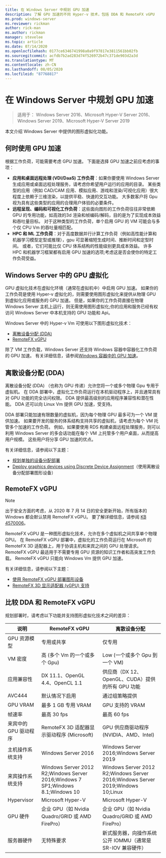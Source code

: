 ```yaml
---
title: 在 Windows Server 中规划 GPU 加速
description: 了解 GPU 加速的不同 Hyper-v 技术，包括 DDA 和 RemoteFX vGPU
ms.prod: windows-server
ms.reviewer: rickman
author: rick-man
ms.author: rickman
manager: stevelee
ms.topic: article
ms.date: 07/14/2020
ms.openlocfilehash: 0177ce6346741998a0a9f97817e3811561bb02fb
ms.sourcegitcommit: acfdb7b2ad283d74f526972b47c371de903d2a3d
ms.translationtype: MT
ms.contentlocale: zh-CN
ms.lasthandoff: 08/05/2020
ms.locfileid: "87768817"
---
```

# <a name="plan-for-gpu-acceleration-in-windows-server"></a>在 Windows Server 中规划 GPU 加速

> 适用于： Windows Server 2016、Microsoft Hyper-V Server 2016、Windows Server 2019、Microsoft Hyper-V Server 2019

本文介绍 Windows Server 中提供的图形虚拟化功能。

## <a name="when-to-use-gpu-acceleration"></a>何时使用 GPU 加速

根据工作负荷，可能需要考虑 GPU 加速。 下面是选择 GPU 加速之前应考虑的事项：

- **应用和桌面远程处理 (VDI/DaaS) 工作负荷**：如果你要使用 Windows Server 生成应用或桌面远程处理服务，请考虑你希望用户运行的应用的目录。 某些类型的应用（例如 CAD/CAM 应用、模拟应用、游戏和渲染/可视化应用）很大程度上依赖于三维渲染，以提供平稳、快速的交互功能。 大多数客户将 Gpu 视为具有这些类型的应用的合理用户体验的必要条件。
- **远程呈现、编码和可视化工作负荷**：这些面向图形的工作负荷往往非常依赖 GPU 的专用功能，如高效的3d 渲染和帧编码/解码，目的是为了实现成本效益和吞吐量目标。 对于这种类型的工作负荷，单个启用 GPU 的 VM 可能会与多个仅 CPU Vm 的吞吐量相匹配。
- **HPC 和 ML 工作负荷**：对于高度数据并行计算工作负荷（例如高性能计算和机器学习模型定型或推理），gpu 可显著缩短生成时间、推断时间和定型时间。 或者，它们可能比仅 CPU 体系结构的性能级别更具成本效益。 许多 HPC 和机器学习框架都有启用 GPU 加速的选项;考虑这是否会使你的特定工作负荷受益。

## <a name="gpu-virtualization-in-windows-server"></a>Windows Server 中的 GPU 虚拟化

GPU 虚拟化技术在虚拟化环境（通常在虚拟机中）中启用 GPU 加速。 如果你的工作负荷是使用 Hyper-v 虚拟化的，则需要使用图形虚拟化来提供从物理 GPU 到虚拟化应用或服务的 GPU 加速。 但是，如果你的工作负荷直接在物理 Windows Server 主机上运行，则无需使用图形虚拟化;你的应用和服务已经有权访问 Windows Server 中本机支持的 GPU 功能和 Api。

Windows Server 中的 Hyper-v Vm 可使用以下图形虚拟化技术：

- [离散设备分配 (DDA) ](#discrete-device-assignment-dda)
- [RemoteFX vGPU](#remotefx-vgpu)

除了 VM 工作负载，Windows Server 还支持 Windows 容器中容器化工作负荷的 GPU 加速。 有关详细信息，请参阅[Windows 容器中的 GPU 加速](https://docs.microsoft.com/virtualization/windowscontainers/deploy-containers/gpu-acceleration)。

## <a name="discrete-device-assignment-dda"></a>离散设备分配 (DDA) 

离散设备分配 (DDA) （也称为 GPU 传递）允许您将一个或多个物理 Gpu 专用于虚拟机。 在 DDA 部署中，虚拟化工作负荷运行在本机驱动程序上，并且通常具有对 GPU 功能的完全访问权限。 DDA 提供最高级别的应用程序兼容性和潜在性能。 DDA 还可以向 Linux Vm 提供 GPU 加速，受支持。

DDA 部署只能加速有限数量的虚拟机，因为每个物理 GPU 最多可为一个 VM 提供加速。 如果要开发的服务的体系结构支持共享的虚拟机，请考虑为每个 VM 托管多个加速的工作负荷。 例如，如果要使用 RDS 构建桌面远程处理服务，则可以利用 Windows Server 的多会话功能在每个 VM 上托管多个用户桌面，从而提高用户规模。 这些用户将分享 GPU 加速的优点。

有关详细信息，请参阅以下主题：

- [规划单独的设备分配部署](plan-for-deploying-devices-using-discrete-device-assignment.md)
- [Deploy graphics devices using Discrete Device Assignment](../deploy/Deploying-graphics-devices-using-dda.md)（使用离散设备分配部署图形设备）

## <a name="remotefx-vgpu"></a>RemoteFX vGPU

> [!NOTE]
> 出于安全方面的考虑，从 2020 年 7 月 14 日的安全更新开始，所有版本的 Windows 都会默认禁用 RemoteFX vGPU。 要了解详细信息，请参阅 [KB 4570006](https://support.microsoft.com/help/4570006)。

RemoteFX vGPU 是一种图形虚拟化技术，允许在多个虚拟机之间共享单个物理 GPU。 在 RemoteFX vGPU 部署中，虚拟化的工作负荷运行在 Microsoft 的 RemoteFX 3D 适配器上，用于协调主机和来宾之间的 GPU 处理请求。 RemoteFX vGPU 最适用于不需要专用 GPU 资源的知识工作者和高突发工作负载。 RemoteFX vGPU 只能向 Windows Vm 提供 GPU 加速。

有关详细信息，请参阅以下主题：

- [使用 RemoteFX vGPU 部署图形设备](../deploy/deploy-graphics-devices-using-remotefx-vgpu.md)
- [RemoteFX 3D 显示适配器 (vGPU) 支持](../../../remote/remote-desktop-services/rds-supported-config.md#remotefx-3d-video-adapter-vgpu-support)

## <a name="comparing-dda-and-remotefx-vgpu"></a>比较 DDA 和 RemoteFX vGPU

规划部署时，请考虑以下功能并支持图形虚拟化技术之间的差异：

| 说明 | RemoteFX vGPU | 离散设备分配 |
|--|--|--|
| GPU 资源模型 | 专用或共享 | 仅专用 |
| VM 密度 | 高 (多个 Vm 的一个或多个 Gpu)  | Low (一个或多个 Gpu 到一个 VM)  |
| 应用兼容性 | DX 11.1、OpenGL 4.4、OpenCL 1.1 | 供应商（DX 12、OpenGL、CUDA）提供的所有 GPU 功能 |
| AVC444 | 默认情况下启用 | 通过组策略提供 |
| GPU VRAM | 最多 1 GB 专用 VRAM | GPU 支持的 VRAM |
| 帧速率 | 最高 30 fps | 最高 60 fps |
| 来宾中的 GPU 驱动程序 | RemoteFX 3D 适配器显示驱动程序 (Microsoft) | GPU 供应商驱动程序 (NVIDIA、AMD、Intel)  |
| 主机操作系统支持 | Windows Server 2016 | Windows Server 2016;Windows Server 2019 |
| 来宾操作系统支持 | Windows Server 2012 R2;Windows Server 2016;Windows 7 SP1;Windows 8.1;Windows 10 | Windows Server 2012 R2;Windows Server 2016;Windows Server 2019;Windows 10;Linux |
| Hypervisor | Microsoft Hyper-V | Microsoft Hyper-V |
| GPU 硬件 | 企业 GPU（如 Nvidia Quadro/GRID 或 AMD FirePro） | 企业 GPU（如 Nvidia Quadro/GRID 或 AMD FirePro） |
| 服务器硬件 | 无特殊要求 | 新式服务器，向操作系统公开 IOMMU（通常是 SR-IOV 兼容硬件） |
